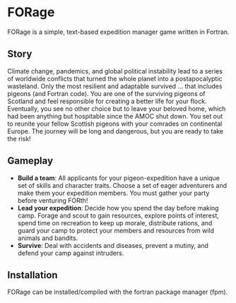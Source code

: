 # FORage

FORage is a simple, text-based expedition manager game written in Fortran. 

Story
-----
Climate change, pandemics, and global political instability lead to a series of worldwide conflicts that turned the whole planet into a postapocalyptic wasteland. Only the most resilient and adaptable survived ... that includes pigeons (and Fortran code). You are one of the surviving pigeons of Scotland and feel responsible for creating a better life for your flock. Eventually, you see no other choice but to leave your beloved home, which had been anything but hospitable since the AMOC shut down. You set out to reunite your fellow Scottish pigeons with your comrades on continental Europe. The journey will be long and dangerous, but you are ready to take the risk!

Gameplay
--------
- **Build a team**: All applicants for your pigeon-expedition have a unique set of skills and character traits. Choose a set of eager adventurers and make them your expedition members. You must gather your party before venturing FORth!
- **Lead your expedition**: Decide how you spend the day before making camp. Forage and scout to gain resources, explore points of interest, spend time on recreation to keep up morale, distribute rations, and guard your camp to protect your members and resources from wild animals and bandits.
- **Survive**: Deal with accidents and diseases, prevent a mutiny, and defend your camp against intruders.

Installation
------------
FORage can be installed/compiled with the fortran package manager (fpm).
